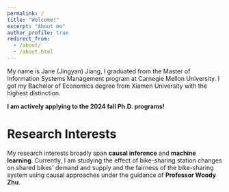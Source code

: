 ```yaml
---
permalink: /
title: "Welcome!"
excerpt: "About me"
author_profile: true
redirect_from: 
  - /about/
  - /about.html
---
```


My name is Jane (Jingyan) Jiang, I graduated from the Master of Information Systems Management program at Carnegie Mellon University. I got my Bachelor of Economics degree from Xiamen University with the highest distinction.

**I am actively applying to the 2024 fall Ph.D. programs!**

Research Interests
======
My research interests broadly span **causal inference** and **machine learning**. Currently, I am studying the effect of bike-sharing station changes on shared bikes' demand and supply and the fairness of the bike-sharing system using causal approaches under the guidance of **Professor Woody Zhu**.

